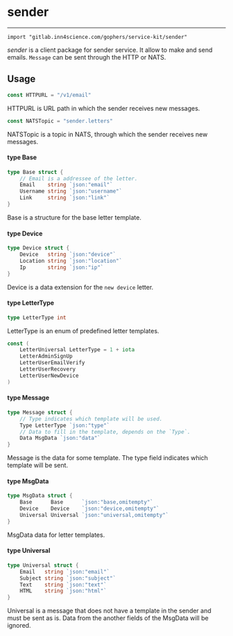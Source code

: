 # sender

---
    import "gitlab.inn4science.com/gophers/service-kit/sender"

*sender* is a client package for sender service. It allow to make and send emails.
`Message` can be sent through the HTTP or NATS.

## Usage

``` go
const HTTPURL = "/v1/email"
```
HTTPURL is URL path in which the sender receives new messages.

``` go
const NATSTopic = "sender.letters"
```
NATSTopic is a topic in NATS, through which the sender receives new messages.

#### type Base

``` go
type Base struct {
	// Email is a addressee of the letter.
	Email    string `json:"email"`
	Username string `json:"username"`
	Link     string `json:"link"`
}
```

Base is a structure for the base letter template.

#### type Device

``` go
type Device struct {
	Device   string `json:"device"`
	Location string `json:"location"`
	Ip       string `json:"ip"`
}
```

Device is a data extension for the `new device` letter.

#### type LetterType

``` go
type LetterType int
```

LetterType is an enum of predefined letter templates.

``` go
const (
	LetterUniversal LetterType = 1 + iota
	LetterAdminSignUp
	LetterUserEmailVerify
	LetterUserRecovery
	LetterUserNewDevice
)
```

#### type Message

``` go
type Message struct {
	// Type indicates which template will be used.
	Type LetterType `json:"type"`
	// Data to fill in the template, depends on the `Type`.
	Data MsgData `json:"data"`
}
```

Message is the data for some template. The type field indicates which template
will be sent.

#### type MsgData

``` go
type MsgData struct {
	Base      Base      `json:"base,omitempty"`
	Device    Device    `json:"device,omitempty"`
	Universal Universal `json:"universal,omitempty"`
}
```

MsgData data for letter templates.

#### type Universal

``` go
type Universal struct {
	Email   string `json:"email"`
	Subject string `json:"subject"`
	Text    string `json:"text"`
	HTML    string `json:"html"`
}
```

Universal is a message that does not have a template in the sender and must be
sent as is. Data from the another fields of the MsgData will be ignored.
